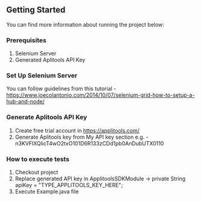 

## Getting Started

You can find more information about running the project below:

### Prerequisites

1. Selenium Server 
2. Generated Aplitools API Key

### Set Up Selenium Server 

You can follow guidelines from this tutorial - https://www.joecolantonio.com/2014/10/07/selenium-grid-how-to-setup-a-hub-and-node/


### Generate Aplitools API Key

1. Create free trial account in https://applitools.com/
2. Generate Aplitools key from My API key section 
    e.g. - n3KVFlXQlicT4wO2txO101D6R133zCDd1pb0AnDubUTX0110

### How to execute tests
1. Checkout project 
2. Replace generated API key in ApplitoolsSDKModule  -> private String apiKey = "TYPE_APPLITOOLS_KEY_HERE";
3. Execute Example.java file 
